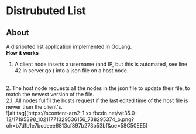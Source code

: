 # Distrubuted List

## About
A disributed list application implemented in GoLang. 
<br>
<b> How it works </b> <br>
1. A client node inserts a username (and IP, but this is automated, <it> see line 42 in server.go </it>) into a json file on a host node. 
<br>
2. The host node requests all the nodes in the json file to update their file, to match the newest version of the file. 
<br>
2.1. All nodes fullfil the hosts request if the last edited time of the host file is newer than the client's.
<br>
![alt tag](https://scontent-arn2-1.xx.fbcdn.net/v/t35.0-12/17195398_10211771329536156_738295374_o.png?oh=b7dfb1e7bcdeee6813cf897b273b53bf&oe=58C50EE5)
